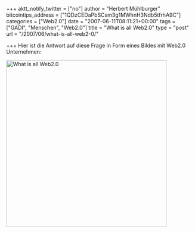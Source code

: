 +++
aktt_notify_twitter = ["no"]
author = "Herbert Mühlburger"
bitcointips_address = ["1QDzCEDaPbSCsm3g1MWhnH3Ndb5tfrhA9C"]
categories = ["Web2.0"]
date = "2007-06-11T08:11:21+00:00"
tags = ["GADI", "Menschen", "Web2.0"]
title = "What is all Web2.0"
type = "post"
url = "/2007/06/what-is-all-web2-0/"

+++
Hier ist die Antwort auf diese Frage in Form eines Bildes mit Web2.0 Unternehmen:

[<img class="aligncenter size-large wp-image-752" title="What is all Web2.0" src="http://178.79.139.40/wp-content/uploads/2010/01/whatisallweb20-430x447.jpg" alt="What is all Web2.0" width="430" height="447" />][1]

 [1]: http://178.79.139.40/wp-content/uploads/2010/01/whatisallweb20.jpg